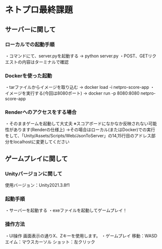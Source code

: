 # ネトプロ最終課題

## サーバーに関して

### ローカルでの起動手順
・コマンドにて、server.pyを起動する
    -> python server.py
・POST、GETリクエストの内容はターミナルで確認

### Dockerを使った起動
・tarファイルからイメージを取り込む
    -> docker load -i netpro-score-app
・イメージを実行する(今回は8080ポート)
    -> docker run -p 8080:8080 netpro-score-app

### Renderへのアクセスをする場合
・そのままゲームを起動して大丈夫
※スコアボードになかなか反映されない可能性があります(Renderの仕様上)
    →その場合はローカル(またはDocker)での実行をして、「Unity/Assets/Scripts/Web/JsonToServer」の14,15行目のアドレス部分をlocalhostに変更してください

## ゲームプレイに関して

### Unityバージョンに関して
使用バージョン：Unity2021.3.8f1

### 起動手順
・サーバーを起動する
・exeファイルを起動してゲームプレイ！

### 操作方法
・UI操作
    画面表示の通りX、Zキーを使用します。
・ゲームプレイ
    移動：WASD
    エイム：マウスカーソル
    ショット：左クリック